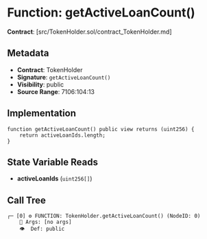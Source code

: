 # Function: getActiveLoanCount()

**Contract**: [src/TokenHolder.sol/contract_TokenHolder.md]

## Metadata

- **Contract**: TokenHolder
- **Signature**: `getActiveLoanCount()`
- **Visibility**: public
- **Source Range**: 7106:104:13

## Implementation

```solidity
function getActiveLoanCount() public view returns (uint256) {
    return activeLoanIds.length;
}
```

## State Variable Reads

- **activeLoanIds** (`uint256[]`)

## Call Tree

```
┌─ [0] ⚙️ FUNCTION: TokenHolder.getActiveLoanCount() (NodeID: 0)
    💬 Args: [no args]
    👁️  Def: public
```
